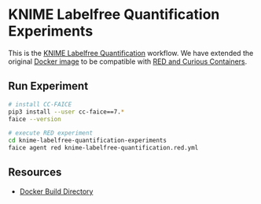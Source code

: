 # KNIME Labelfree Quantification Experiments

This is the [KNIME Labelfree Quantification](http://citar.eaas.uni-freiburg.de/citar-headless-client/?id=188b6194-ea68-4e59-88c2-61d652941e29#/container-landing-page) workflow. We have extended the original [Docker image](https://hub.docker.com/r/fbartusch/knime-labelfree-quantification/tags) to be compatible with [RED and Curious Containers](https://www.curious-containers.cc).

## Run Experiment

```bash
# install CC-FAICE
pip3 install --user cc-faice==7.*
faice --version

# execute RED experiment
cd knime-labelfree-quantification-experiments
faice agent red knime-labelfree-quantification.red.yml
```

## Resources

* [Docker Build Directory](https://github.com/deep-projects/appliances/tree/master/knime-labelfree-quantification/0.1)
